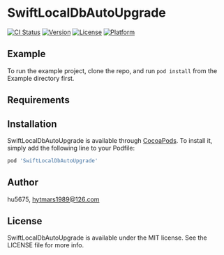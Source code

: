 # SwiftLocalDbAutoUpgrade

[![CI Status](http://img.shields.io/travis/hu5675/SwiftLocalDbAutoUpgrade.svg?style=flat)](https://travis-ci.org/hu5675/SwiftLocalDbAutoUpgrade)
[![Version](https://img.shields.io/cocoapods/v/SwiftLocalDbAutoUpgrade.svg?style=flat)](http://cocoapods.org/pods/SwiftLocalDbAutoUpgrade)
[![License](https://img.shields.io/cocoapods/l/SwiftLocalDbAutoUpgrade.svg?style=flat)](http://cocoapods.org/pods/SwiftLocalDbAutoUpgrade)
[![Platform](https://img.shields.io/cocoapods/p/SwiftLocalDbAutoUpgrade.svg?style=flat)](http://cocoapods.org/pods/SwiftLocalDbAutoUpgrade)

## Example

To run the example project, clone the repo, and run `pod install` from the Example directory first.

## Requirements

## Installation

SwiftLocalDbAutoUpgrade is available through [CocoaPods](http://cocoapods.org). To install
it, simply add the following line to your Podfile:

```ruby
pod 'SwiftLocalDbAutoUpgrade'
```

## Author

hu5675, hytmars1989@126.com

## License

SwiftLocalDbAutoUpgrade is available under the MIT license. See the LICENSE file for more info.
